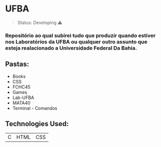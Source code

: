# UFBA

>Status: Developing ⚠️

### Repositório ao qual subirei tudo que produzir quando estiver nos Laboratórios da UFBA ou qualquer outro assunto que esteja realacionado a Universidade Federal Da Bahia. 

<h2>Pastas:</h2>

+ Books
+ CSS
+ FCHC45
+ Games
+ Lab-UFBA
+ MATA40
+ Terminal - Comandos

## Technologies Used:

<table>
  <tr>
    <td>C</td>
    <td>HTML</td>
    <td>CSS</td>
  </tr>
</table>
